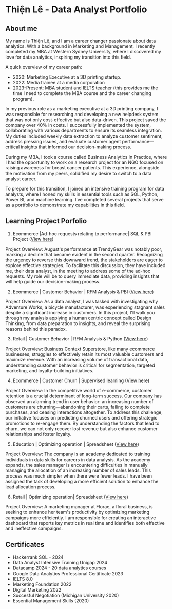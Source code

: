 # Thiện Lê - Data Analyst Portfolio

## About me
My name is Thiện Lê, and I am a career changer passionate about data analytics. With a background in Marketing and Management, I recently completed my MBA at Western Sydney University, where I discovered my love for data analytics, inspiring my transition into this field. 

A quick overview of my career path:
- 2020: Marketing Executive at a 3D printing startup. 
- 2022: Media trainee at a media corporation
- 2023-Present: MBA student and IELTS teacher (this provides me the time I need to complete the MBA course and the career changing program).
 
In my previous role as a marketing executive at a 3D printing company, I was responsible for researching and developing a new helpdesk system that was not only cost-effective but also data-driven. This project saved the company over 40% in costs. I successfully implemented the system, collaborating with various departments to ensure its seamless integration. My duties included weekly data extraction to analyze customer sentiment, address pressing issues, and evaluate customer agent performance—critical insights that informed our decision-making process.

During my MBA, I took a course called Business Analytics in Practice, where I had the opportunity to work on a research project for an NGO focused on raising awareness for breast cancer patients. This experience, alongside the motivation from my peers, solidified my desire to switch to a data analyst career.

To prepare for this transition, I joined an intensive training program for data analysts, where I honed my skills in essential tools such as SQL, Python, Power BI, and machine learning. I’ve completed several projects that serve as a portfolio to demonstrate my capabilities in this field.

## Learning Project Porfolio

1. Ecommerce |Ad-hoc requests relating to performance| SQL & PBI Project ([View here](https://github.com/Thienvule/Ecommerce-SQL-PBI/blob/main/README.md))

Project Overview: August's performance at TrendyGear was notably poor, marking a decline that became evident in the second quarter. Recognizing the urgency to reverse this downward trend, the stakeholders are eager to explore effective strategies. To facilitate this discussion, they have included me, their data analyst, in the meeting to address some of the ad-hoc requests. My role will be to query immediate data, providing insights that will help guide our decision-making process.


2. Ecommerce | Customer Behavior | RFM Analysis & PBI ([View here](https://github.com/Thienvule/Ecommerce-Customer-Behavior-RFM---PBI))

Project Overview: As a data analyst, I was tasked with investigating why Adventure Works, a bicycle manufacturer, was experiencing stagnant sales despite a significant increase in customers. In this project, I'll walk you through my analysis applying a human centric concept called Design Thinking, from data preparation to insights, and reveal the surprising reasons behind this paradox.

3. Retail | Customer Behavior | RFM Analysis & Python ([View here](https://github.com/Thienvule/Python-Retail-Sector-How-RFM-Analysis-Unlocked-Insights-to-Drive-Engagement-and-Maximize-Revenue))

Project Overview: Business Context Superstore, like many ecommerce businesses, struggles to effectively retain its most valuable customers and maximize revenue. With an increasing volume of transactional data, understanding customer behavior is critical for segmentation, targeted marketing, and loyalty-building initiatives.

4. Ecommerce | Customer Churn | Supervised learning ([View here](https://github.com/Thienvule/Python-Supervised-Machine-Learning-Ecommerce-Customer-Churn))

Project Overview: In the competitive world of e-commerce, customer retention is a crucial determinant of long-term success. Our company has observed an alarming trend in user behavior: an increasing number of customers are churning—abandoning their carts, failing to complete purchases, and ceasing interactions altogether. To address this challenge, our initiative focuses on predicting churned users and offering strategic promotions to re-engage them. By understanding the factors that lead to churn, we can not only recover lost revenue but also enhance customer relationships and foster loyalty.

5. Education | Optimizing operation | Spreadsheet ([View here](https://github.com/Thienvule/Spreadsheet-CRM-Lead-Automated-Dashboard))

Project Overview: The company is an academy dedicated to training individuals in data skills for careers in data analysis. As the academy expands, the sales manager is encountering difficulties in manually managing the allocation of an increasing number of sales leads. This process was much simpler when there were fewer leads. I have been assigned the task of developing a more efficient solution to enhance the lead allocation process.


6. Retail | Optimizing operation| Spreadsheet ([View here](https://github.com/Thienvule/Operational-Marketing-Dashboard))

Project Overview: A marketing manager at Florae, a floral business, is seeking to enhance her team's productivity by optimizing marketing campaigns more efficiently. I am responsible for creating an interactive dashboard that reports key metrics in real time and identifies both effective and ineffective campaigns.

## Certificates
- Hackerrank SQL - 2024
- Data Analyst Intensive Training Unigap 2024
- Datacamp 2024 - 20 data analytics courses
- Google Data Analytics Professional Certificate 2023
- IELTS 8.0
- Marketing Foundation 2022
- Digital Marketing 2022
- Succesful Negotiation (Michigan University 2020)
- Essential Management Skills (2020)



